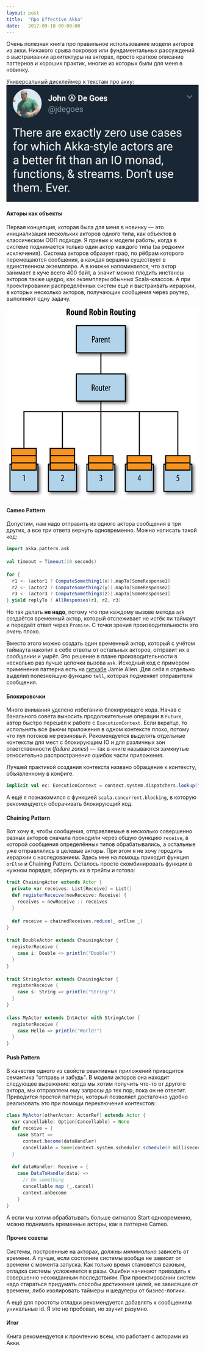 ```yaml
---
layout: post
title:  "Про Effective Akka"
date:   2017-09-18 00:00:00
---
```


Очень полезная книга про правильное использование модели акторов из акки. Никакого срыва покровов или фундаментальных рассуждений о выстраивании архитектуры на акторах, просто краткое описание паттернов и хороших практик, многие из которых были для меня в новинку.

Универсальный дисклеймер к текстам про акку:
![](/assets/images/effective-akka/degoes.jpeg)

#### Акторы как объекты

Первая концепция, которая была для меня в новинку &mdash; это инициализация нескольких акторов одного типа, как объектов в классическом ООП подходе. Я привык к модели работы, когда в системе поднимается только один актор каждого типа (за редкими исключения). Система акторов образует граф, по рёбрам которого перемещаются сообщения, а каждая вершина существует в единственном экземпляре. А в книжке напоминается, что актор занимает в куче всего 400 байт, а значит можно плодить инстансы акторов также щедро, как экземпляры обычных Scala-классов. А при проектировании распределённых систем ещё и выстраивать иерархии, в которых несколько акторов, получающих сообщения через роутер, выполняют одну задачу.

![](/assets/images/effective-akka/round-robin.png)

#### Cameo Pattern

Допустим, нам надо отправить из одного актора сообщения в три других, а все три ответа вернуть одновременно. Можно написать такой код:

```scala
import akka.pattern.ask

val timeout = Timeout(10 seconds)

for {
  r1 <- (actor1 ? ComputeSomething1(x)).mapTo[SomeResponse1]
  r2 <- (actor2 ? ComputeSomething2(y)).mapTo[SomeResponse2]
  r3 <- (actor3 ? ComputeSomething3(z)).mapTo[SomeResponse3]
} yield replyTo ! AllResponses(r1, r2, r3)
```

Но так делать __не надо__, потому что при каждому вызове метода `ask` создаётся временный актор, который отслеживает не истёк ли таймаут и передаёт ответ через `Promise`. С точки зрения производительности это _очень_ плохо.

Вместо этого можно создать один временный актор, который с учётом таймаута накопит в себе ответы от остальных акторов, отправит их в _сообщении_ и умрёт. Это решение в плане производительности в несколько раз лучше цепочки вызова `ask`. Исходный код с примером применения паттерна есть на [гитхабе](https://github.com/jamie-allen/effective_akka/blob/master/src/main/scala/org/jamieallen/effectiveakka/pattern/cameo/Cameo.scala) Jamie Allen. Для себя я отдельно выделил полезнейшую функцию `tell`, которая подменяет отправителя сообщения.

#### Блокировочки

Много внимания уделено избеганию блокирующего кода. Начав с банального совета выносить продолжительные операции в `Future`, автор быстро перешёл к работе с `ExecutionContext`. Если вкратце, то испольнять все фьючи приложения в одном контексте плохо, потому что пул потоков не резиновый. Рекомендуется выделять отдельные контексты для мест с блокирующим IO и для различных зон ответственности (_failure zones_) &mdash; так в книге называются замкнутые относительно распространения ошибок части приложения. 

Лучшей практикой создания контекста названо обращение к контексту, объявленному в конфиге.

```scala
implicit val ec: ExecutionContext = context.system.dispatchers.lookup("foo")
```

А ещё я познакомился с функцией `scala.concurrent.blocking`, в которую рекомендуется оборачивать блокирующий код.

#### Chaining Pattern

Вот хочу я, чтобы сообщения, отправляемые в несколько совершенно разных акторов сначала проходили через общую функцию `receive`, в которой сообщения определённых типов обрабатывались, а остальные уже отправлялись в целевые акторы. При этом я не хочу городить иерархии с наследованием. Здесь мне на помощь приходит функция `orElse` и Chaining Pattern. Осталось просто скомбинировать функции в нужном порядке, обернуть их в трейты и готово:

```scala
trait ChainingActor extends Actor {
  private var receives: List[Receive] = List()
  def registerReceive(newReceive: Receive) {
    receives = newReceive :: receives
  }
  
  def receive = chainedReceives.reduce(_ orElse _)
}

trait DoubleActor extends ChainingActor {
  registerReceive {
    case i: Double => println("Double!")
  }
}

trait StringActor extends ChainingActor {
  registerReceive {
    case s: String => println("String!")
  }
}

class MyActor extends IntActor with StringActor {
  registerReceive {
    case Hello => println("World!")
  }
}
```

#### Push Pattern

В качестве одного из свойств реактивных приложений приводится семантика "отправь и забудь". В модели акторов она находит следующее выражение: когда мы хотим получить что-то от другого актора, мы отправляем ему запросы до тех пор, пока он не ответит. Приводится простой паттерн, который позволяет достаточно удобно реализовать это при помощи переключения контекстов:

```scala
class MyActor(otherActor: ActorRef) extends Actor {
  var cancellable: Option[Cancellable] = None
  def receive = {
    case Start =>
      context.become(dataHandler)
      cancellable = Some(context.system.scheduler.schedule(0 milliseconds, 500 milliseconds, otherActor, GetData))
  }
  
  def dataHandler: Receive = {
    case DataToHandle(data) =>
      // Do something
      cancellable map (_.cancel)
      context.unbecome
    }
}
```

А если мы хотим обрабатывать больше сигналов Start одновременно, можно поднимать временные акторы, как в паттерне Cameo.

#### Прочие советы

Системы, построенные на акторах, должны _минимально_ зависеть от времени. А лучше, если состояние системы вообще не зависит от времени с момента запуска. Как только время становится важным, отладка системы усложняется в разы. Ошибки начинают приводить к совершенно неожиданным последствиям. При проектировании систем надо стараться придумать способы достижения целей, не зависящие от времени, либо изолировать таймеры и шедулеры от бизнес-логики.

А ещё для простоты отладки рекомендуется добавлять к сообщениям уникальные id. Я это не пробовал, но звучит разумно.

#### Итог

Книга рекомендуется к прочтению всем, кто работает с акторами из Акки.